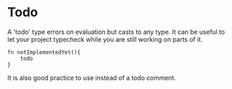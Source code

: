 # Todo

A 'todo' type errors on evaluation but casts to any type.
It can be useful to let your project typecheck while you are still working on parts of it.

```
fn notImplementedYet(){
    todo
}
```

It is also good practice to use instead of a todo comment.